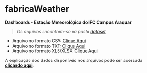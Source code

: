 # fabricaWeather

**Dashboards - Estação Meteorológica do IFC Campus Araquari**

> _Os arquivos encontram-se na pasta <a href="dataset/">dataset_</a>

- Arquivo no formato CSV: <a href="dataset/ALL.csv">Clique Aqui</a>
- Arquivo no formato TXT: <a href="dataset/ALL.txt">Clique Aqui</a>
- Arquivo no formato XLS/XLSX: <a href="dataset/ALL.xlsx">Clique Aqui</a>


A explicação dos dados disponíveis nos arquivos pode ser acessada <a href="dataset/README.md">**clicando aqui**</a>.